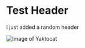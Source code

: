 # Test Header

I just added a random header

![Image of Yaktocat](https://octodex.github.com/images/yaktocat.png)
